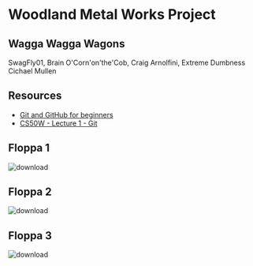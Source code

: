 # Woodland Metal Works Project

## Wagga Wagga Wagons
SwagFly01, Brain O'Corn'on'the'Cob, Craig Arnolfini, Extreme Dumbness <br>
Cichael Mullen


## Resources
* [Git and GitHub for beginners](https://youtu.be/tRZGeaHPoaw)
* [CS50W - Lecture 1 - Git](https://youtu.be/NcoBAfJ6l2Q)

## Floppa 1

![download](https://user-images.githubusercontent.com/70862234/193843876-5c490069-c480-4003-8642-15c697bd052d.jpg)

## Floppa 2

![download](https://user-images.githubusercontent.com/70862234/193844061-f94380ee-7553-46d4-b590-1a7b455c3914.jpg)

## Floppa 3

![download](https://user-images.githubusercontent.com/70862234/193844223-7645828d-4bb9-4f32-9576-0655dc80a0a6.jpg)
